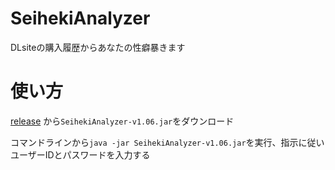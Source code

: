 # SeihekiAnalyzer
DLsiteの購入履歴からあなたの性癖暴きます

# 使い方

[release](https://github.com/yt8492/SeihekiAnalyzer/releases) から`SeihekiAnalyzer-v1.06.jar`をダウンロード

コマンドラインから`java -jar SeihekiAnalyzer-v1.06.jar`を実行、指示に従いユーザーIDとパスワードを入力する
